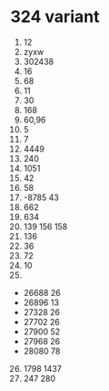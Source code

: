 # 324 variant

1. 12
2. zyxw
3. 302438
4. 16
5. 68
6. 11
7. 30
8. 168
9. 60,96
10. 5
11. 7
12. 4449
13. 240
14. 1051
15. 42
16. 58
17. -8785 43
18. 662
19. 634
20. 139 156 158
21. 136
22. 36
23. 72
24. 10
25. 
- 26688 26
- 26896 13
- 27328 26
- 27702 26
- 27900 52
- 27968 26
- 28080 78
26. 1798 1437
27. 247 280